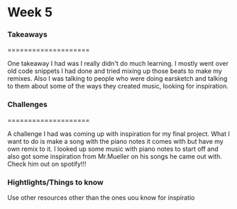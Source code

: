 # Week 5


 
 
 

### Takeaways
====================

 One takeaway I had was I really didn't do much learning. I mostly went over old code snippets I had done and tried mixing up those beats to make my remixes. Also I was talking to people who were doing earsketch and talking to them about some of the ways they created music, looking for inspiration.

### Challenges
====================

A challenge I had was coming up with inspiration for my final project. What I want to do is make a song with the piano notes it comes with but have my own remix to it. I looked up some music with piano notes to start off and also got some inspiration from Mr.Mueller on his songs he came out with. Check him out on spotify!!!
### Hightlights/Things to know

Use other resources other than the ones uou know for inspiratio